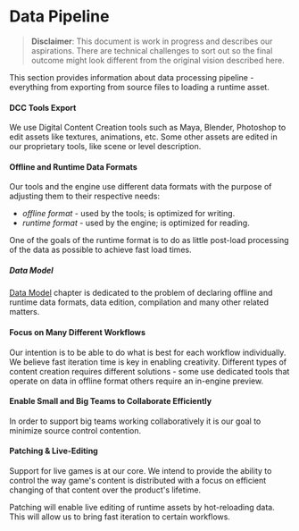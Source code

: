 # Data Pipeline

> **Disclaimer**: This document is work in progress and describes our aspirations. There are technical challenges to sort out so the final outcome might look different from the original vision described here.

This section provides information about data processing pipeline - everything from exporting from source files to loading a runtime asset.

#### DCC Tools Export

We use Digital Content Creation tools such as Maya, Blender, Photoshop to edit assets like textures, animations, etc. Some other assets are edited in our proprietary tools, like scene or level description.

#### Offline and Runtime Data Formats

Our tools and the engine use different data formats with the purpose of adjusting them to their respective needs:
- *offline format* - used by the tools; is optimized for writing.
- *runtime format* - used by the engine; is optimized for reading. 

One of the goals of the runtime format is to do as little post-load processing of the data as possible to achieve fast load times.

##### Data Model

[Data Model](./data-model.html) chapter is dedicated to the problem of declaring offline and runtime data formats, data edition, compilation and many other related matters.

#### Focus on Many Different Workflows

Our intention is to be able to do what is best for each workflow individually. We believe fast iteration time is key in enabling creativity. Different types of content creation requires different solutions - some use dedicated tools that operate on data in offline format others require an in-engine preview.

#### Enable Small and Big Teams to Collaborate Efficiently

In order to support big teams working collaboratively it is our goal to minimize source control contention.

#### Patching & Live-Editing

Support for live games is at our core. We intend to provide the ability to control the way game's content is distributed with a focus on efficient changing of that content over the product's lifetime.

Patching will enable live editing of runtime assets by hot-reloading data. This will allow us to bring fast iteration to certain workflows.
